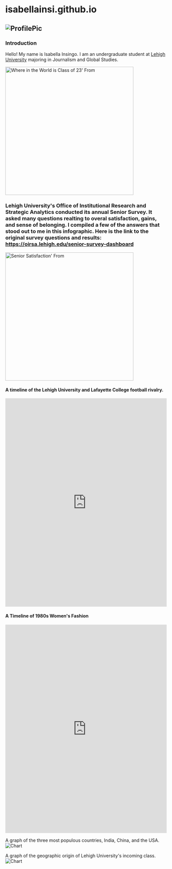 # isabellainsi.github.io

## ![ProfilePic](https://github.com/isabellainsi/isabellainsi.github.io/blob/main/Isabella-4.jpg?raw=true)

### Introduction
Hello! My name is Isabella Insingo. I am an undergraduate student at [Lehigh University](https://www1.lehigh.edu/) majoring in Journalism and Global Studies. 

<img src="https://github.com/isabellainsi/isabellainsi.github.io/blob/main/Where%20in%20the%20world%20is%20Class%20of%20'23%20From.png?raw=true" alt="Where in the World is Class of 23' From" width="400"/>



### Lehigh University's Office of Institutional Research and Strategic Analytics conducted its annual Senior Survey. It asked many questions realting to overal satisfaction, gains, and sense of belonging. I compiled a few of the answers that stood out to me in this infographic. Here is the link to the original survey questions and results: https://oirsa.lehigh.edu/senior-survey-dashboard

<img src="https://github.com/isabellainsi/isabellainsi.github.io/blob/main/Senior%20Satisfaction.png?raw=true" alt="Senior Satisfaction' From" width="400"/>

#### A timeline of the Lehigh University and Lafayette College football rivalry. 
<iframe src='https://cdn.knightlab.com/libs/timeline3/latest/embed/index.html?source=1dKtPp8PCr_VAjBxh3FlTxntyu_eWgLOCQBLsqJ2REu4&font=Default&lang=en&initial_zoom=2&height=650' width='100%' height='650' webkitallowfullscreen mozallowfullscreen allowfullscreen frameborder='0'></iframe>

#### A Timeline of 1980s Women's Fashion
<iframe src='https://cdn.knightlab.com/libs/timeline3/latest/embed/index.html?source=1rbVsS3H9CSAC1tnQxjGKiIRLvMVyChDsjELNpZF4k9w&font=Default&lang=en&initial_zoom=2&height=650' width='100%' height='650' webkitallowfullscreen mozallowfullscreen allowfullscreen frameborder='0'></iframe>

A graph of the three most populous countries, India, China, and the USA. 
![Chart](https://github.com/isabellainsi/isabellainsi.github.io/blob/main/unnamed.png?raw=true)

A graph of the geographic origin of Lehigh University's incoming class.
![Chart](https://github.com/isabellainsi/isabellainsi.github.io/blob/main/Undergraduate_Enrollment__Undergraduate_Enrollment_chartbuilder.png?raw=true)
